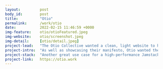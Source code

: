 ```yaml
---
layout:         post
body_id:        post
title:          "Otio"
permalink:      /work/otio
date:           2022-02-15 11:46:59 +0000
img-feature:    otio/otioFeatured.jpeg
img-website:    otio/screenshot.jpeg
img-detail:     [otio/detail.jpeg]
project-lead:   "The Otio Collective wanted a clean, light website to host their new manifesto and publicly available project briefs."
project-intro:  "As well as showcasing their manifesto, Otio wanted their website to integrate directly with their project management boards in Airtable. The aim of the website is to get the target audience to join their Slack channel as smoothly as possible."
project-stack:  "Another great use case for a high-performance Jamstack website, the Jekyll static site generator makes the Otio website search-engine friendly. The lightweight web build loads quickly, even on dodgy 3G internet connections, and looks great on mobile, tablet, and desktop. "
project-link:   https://otio.work
---
```

